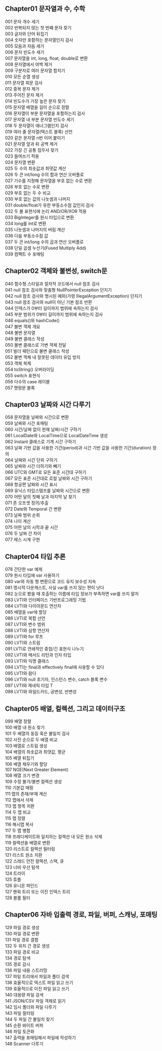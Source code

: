 ## Chapter01 문자열과 수, 수학
001 문자 개수 세기  
002 반복되지 않는 첫 번째 문자 찾기  
003 글자와 단어 뒤집기  
004 숫자만 포함하는 문자열인지 검사  
005 모음과 자음 세기  
006 문자 빈도수 세기  
007 문자열을 int, long, float, double로 변환  
008 문자열에서 여백 제거  
009 구분자로 여러 문자열 합치기  
010 모든 순열 생성  
011 문자열 회문 검사  
012 중복 문자 제거  
013 주어진 문자 제거  
014 빈도수가 가장 높은 문자 찾기  
015 문자열 배열을 길이 순으로 정렬  
016 문자열이 부분 문자열을 포함하는지 검사  
017 문자열 내 부분 문자열 빈도수 세기  
018 두 문자열이 애너그램인지 검사  
019 여러 줄 문자열(텍스트 블록) 선언  
020 같은 문자열 n번 이어 붙이기  
021 문자열 앞과 뒤 공백 제거  
022 가장 긴 공통 접두사 찾기  
023 들여쓰기 적용  
024 문자열 변환  
025 두 수의 최솟값과 최댓값 계산  
026 두 큰 int/long 수의 합과 연산 오버플로  
027 기수를 지정해 문자열을 부호 없는 수로 변환  
028 부호 없는 수로 변환  
029 부호 없는 두 수 비교  
030 부호 없는 값의 나눗셈과 나머지  
031 double/float가 유한 부동소수점 값인지 검사  
032 두 불 표현식에 논리 AND/OR/XOR 적용  
033 BigInteger를 원시 타입으로 변환  
034 long를 int로 변환  
035 나눗셈과 나머지의 버림 계산  
036 다음 부동소수점 값  
037 두 큰 int/long 수의 곱과 연산 오버플로  
038 단일 곱셈 누산기(Fused Multiply Add)  
039 컴팩트 수 포매팅  

## Chapter02 객체와 불변성, switch문
040 함수형 스타일과 절차적 코드에서 null 참조 검사  
041 null 참조 검사와 맞춤형 NullPointerException 던지기  
042 null 참조 검사와 명시된 예외(가령 IllegalArgumentException) 던지기  
043 null 참조 검사와 null이 아닌 기본 참조 반환  
044 인덱스가 0부터 길이까지 범위에 속하는지 검사  
045 부분 범위가 0부터 길이까지 범위에 속하는지 검사  
046 equals()와 hashCode()  
047 불변 객체 개요  
048 불변 문자열  
049 불변 클래스 작성  
050 불변 클래스로 가변 객체 전달  
051 빌더 패턴으로 불변 클래스 작성  
052 불변 객체 내 잘못된 데이터 유입 방지  
053 객체 복제  
054 toString() 오버라이딩  
055 switch 표현식  
056 다수의 case 레이블  
057 명령문 블록  

## Chapter03 날짜와 시간 다루기
058 문자열을 날짜와 시간으로 변환  
059 날짜와 시간 포매팅  
060 시간/날짜 없이 현재 날짜/시간 구하기  
061 LocalDate와 LocalTime으로 LocalDateTime 생성  
062 Instant 클래스로 기계 시간 구하기  
063 날짜 기반 값을 사용한 기간(period)과 시간 기반 값을 사용한 기간(duration) 정의  
064 날짜와 시간 단위 구하기  
065 날짜와 시간 더하기와 빼기  
066 UTC와 GMT로 모든 표준 시간대 구하기  
067 모든 표준 시간대로 로컬 날짜와 시간 구하기  
068 항공편 날짜와 시간 표시  
069 유닉스 타임스탬프를 날짜와 시간으로 변환  
070 어떤 달의 첫째 날과 마지막 날 찾기  
071 존 오프셋 정의/추출  
072 Date와 Temporal 간 변환  
073 날짜 범위 순회  
074 나이 계산  
075 어떤 날의 시작과 끝 시간  
076 두 날짜 간 차이  
077 체스 시계 구현  

## Chapter04 타입 추론
078 간단한 var 예제  
079 원시 타입에 var 사용하기  
080 var와 자동 형 변환으로 코드 유지 보수성 지속  
081 명시적 다운캐스트, 사실 var를 쓰지 않는 편이 낫다  
082 눈으로 봤을 때 호출하는 이름에 타입 정보가 부족하면 var를 쓰지 말자  
083 LVTI와 인터페이스 기반프로그래밍 기법  
084 LVTI와 다이아몬드 연산자  
085 배열을 var에 할당  
086 LVTI로 복합 선언  
087 LVTI와 변수 범위  
088 LVTI와 삼항 연산자  
089 LVTI와 for 루프  
090 LVTI와 스트림  
091 LVTI로 연쇄적인 중첩/긴 표현식 나누기  
092 LVTI와 메서드 리턴과 인자 타입  
093 LVTI와 익명 클래스  
094 LVTI는 final과 effectively final에 사용할 수 있다  
095 LVTI와 람다  
096 LVTI와 null 초기자, 인스턴스 변수, catch 블록 변수  
097 LVTI와 제네릭 타입 T  
098 LVTI와 와일드카드, 공변성, 반변성  

## Chapter05 배열, 컬렉션, 그리고 데이터구조
099 배열 정렬  
100 배열 내 원소 찾기  
101 두 배열의 동등 혹은 불일치 검사  
102 사전 순으로 두 배열 비교  
103 배열로 스트림 생성  
104 배열의 최솟값과 최댓값, 평균  
105 배열 뒤집기  
106 배열 채우기와 할당  
107 NGE(Next Greater Element)  
108 배열 크기 변경  
109 수정 불가/불변 컬렉션 생성  
110 기본값 매핑  
111 맵의 존재/부재 계산  
112 맵에서 삭제  
113 맵 항목 치환  
114 두 맵 비교  
115 맵 정렬  
116 해시맵 복사  
117 두 맵 병합  
118 프레디케이트와 일치하는 컬렉션 내 모든 원소 삭제  
119 컬렉션을 배열로 변환  
120 리스트로 컬렉션 필터링  
121 리스트 원소 치환  
122 스레드 안전 컬렉션, 스택, 큐  
123 너비 우선 탐색  
124 트라이  
125 튜플  
126 유니온 파인드  
127 펜윅 트리 또는 이진 인덱스 트리  
128 블룸 필터  

## Chapter06 자바 입출력 경로, 파일, 버퍼, 스캐닝, 포매팅
129 파일 경로 생성  
130 파일 경로 변환  
131 파일 경로 결합  
132 두 위치 간 경로 생성  
133 파일 경로 비교  
134 경로 탐색  
135 경로 감시  
136 파일 내용 스트리밍  
137 파일 트리에서 파일과 폴더 검색  
138 효율적으로 텍스트 파일 읽고 쓰기  
139 효율적으로 이진 파일 읽고 쓰기  
140 대용량 파일 검색  
141 JSON/CSV 파일 객체로 읽기  
142 임시 폴더와 파일 다루기  
143 파일 필터링  
144 두 파일 간 불일치 찾기  
145 순환 바이트 버퍼  
146 파일 토큰화  
147 출력을 포매팅해서 파일에 작성하기  
148 Scanner 다루기  
